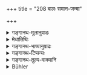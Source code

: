 +++
title = "208 बालः समान-जन्मा"

+++

<details><summary>गङ्गानथ-मूलानुवादः</summary>

Whether he be younger, or of equal age, or a student of sacrificial ritual,—the Teacher’s son, imparting instruction, dfserves the same honour as the Teacher.—(208)
</details>

<details><summary>मेधातिथिः</summary>
<u>ये न</u> पठन्ति गुरुपुत्रविशेषणार्थं पूर्वत्राचार्यग्रहणम्, तेषाम् अध्यापयितरि गुणवति समानजातीये सर्वगुरुवृत्तिः प्राप्तानेन विशेषेणावस्थाप्यते । **अध्यापयन् गुरुसुतो गुरुवन् मानं** पूजाम् **अर्हति,** नानाध्यापयन् ।

- <u>ननु</u> च विद्याग्रहणनिमित्तत्वाद् गुरुवृत्तिर् अध्यापयद् गुरुवद् गुरुपुत्रे ऽप्य् अध्यापयितरि प्राप्तैव । शैशवब्राह्मणनिदर्शनात् कनीयसो ऽपि सिद्धेत्य् अतो **बालः** **समानजन्मा वा** इत्य् एवमर्थम् अपि न वक्तव्यम् ।

- <u>सत्यम्</u> । यो वेदं वेदैकदेशं वाध्यापयति तस्यानाचार्यस्याप्य् एषा वृत्तिर् उक्ता । अयं तु न ग्राहकः, केवलं कतिचिदहान्य् अहर्भागं वाध्यापयति, अतो नाचार्यो नोपाध्याय इत्य् अप्राप्तौ विधिर् अयम् । अस्माद् एव वचनाद् अन्यस्य भग्नमन्त्रादेर् अध्यापकस्य न सर्वा गुरुवृत्तिः कर्तव्येति विज्ञायते । 

- <u>ये च</u> पूर्वत्राचार्यशब्दं पठन्ति तेषाम् उत्तरार्थम् इदम् अनूद्यते । "उत्सादनं च" (म्ध् २.२०९) इति वक्ष्यति । 

- **शिष्यो वा यज्ञकर्मणि** । यज्ञकर्मग्रहणं प्रदर्शनार्थम् । क्वचिद् अङ्गे वेदैकदेशे मन्त्रभागे कस्मिंश्चिद् ब्राह्मणभागे वा, तथापि गुरुवत् पूज्यः यदि तु गुरुपुत्रः । तस्माद् अनेन प्रकारेण कांचिद् विद्यां शिक्षेत, तदा तेन तस्मिन् गुरुवद् वर्तितव्यम् इत्य् उक्तम्, एवम् अर्थवादत्वाद् अस्यारम्भस्य । 

- <u>ये तु</u> व्याचक्षते- **अध्यापयन्न्** इत्य् अनेनाध्यापनसामर्थ्यं लक्ष्यते, अध्यापनसमर्थश् चेद् अध्यापयतु, मा वाध्यापयेत्, गृहीतवेदश् चेद् गुरुवद् द्रष्टव्यः — तेषाम् शाब्दम् एतद् व्याख्यानं सत्यं भवति । शता लक्षणार्थः, स तु क्रियायाः "लक्षणहेत्वोः क्रियायाः" (पाण् ३.२.१२६) इति । क्रिया चात्र श्रुता- **गुरुवन् मानम् अर्हति** ॥ २.२०८ ॥
</details>

<details><summary>गङ्गानथ-भाष्यानुवादः</summary>

For those persons who do not adopt, the reading whereby the term ‘*ācārya*’ (teacher) is made the qualification of the ‘Teacher’s son’ in the preceding verse,—it would follow that the entire treatment of the Teacher is to he accorded to the Teacher’s son who is qualified and belongs to the same caste, even though he may not have done any teaching. And it is this wide rule that is restricted by the present verse.—It is only the Teacher’s son imparting instruction that deserves the same honour as the Teacher,—and not he who does not impart instruction.

“That the Teacher’s son who imparts instruction should be honoured like the teacher follows from the mere fact of instruction having been received from him; and from what we read in connection with the story relating to the infant (*vide* 151 above) the propriety of similar treatment of the junior is already known; so that even for the mention of the ‘younger or of equal age’ the present verse would not be required.”

True; what has been said before is the treatment to be accorded to one who teaches the Veda, or even a portion of the Veda,—even though he be not the regular preceptor; while the person referred to here is not one who has made one get up the Veda; it is only one who teaches for a few days or even for a part of the day. And since such a person would not be either a ‘Preceptor’ or a ‘sub-teacher,’ his honouring would not be included under what has gone before; so it becomes necessary to enjoin it in the present connection.

It is from this verse that we understand that the entire treatment of the Teacher is not to be accorded to one who teaches only broken parts of a *manṭra*.

For those however who read ‘*ācārya*,’ ‘who does the work of teaching’ in the preceding verse,—the present verse would be a mere reference to what has been enjoined before, for the purpose of adding the injunction occurring in the next verse.

‘*Or a student of sacrificial ritual*’;—the mention of ‘sacrificial ritual’ is only by way of illustration; the meaning is that even though he be a mere student of a subsidiary science, or of a portion of the Veda—*Mantra* portion or the Brāhamaṇa portion,—yet he deserves to be honoured like the teacher; only if he happens to be the teacher’s son and imparts instruction in some science, he should be honoured like the teacher. Though this has been already said (in the preceding verse) yet that does not matter, as the present verse is meant to be merely re-iterative.

Some people offer the following explanation:—“The phrase ‘*imparting instruction*’ stands for the *capacity of teaching*; the sense being that if the teacher’s son has learnt the Vedas and is capable of teaching it, he should be honoured like the teacher;—whether he actually docs the work of teaching or not.”

This explanation is verbally quite correct. The Present Participal affix (in ‘*adhyāpayan*,’ ‘imparting instruction’) has the sense of
*characterisation*; and this characterisation is that of an act; so that
the use is in accordance with Pāṇini 3.2.128; and the *act* is directly mentioned as that ‘*deserving* *the same honour as the teacher*.’—(208)
</details>

<details><summary>गङ्गानथ-टिप्पन्यः</summary>

‘*Yajñakarmaṇi*’—Medhātithi, Govindarāja and Nārāyaṇa construe this with
‘*śiṣyaḥ*’, and explain the phrase ‘*Yajñakarmaṇi śiṣyaḥ*’ as ‘student
of sacrificial ritual (and other Vedic subsidiaries)’;—Nandana construes
it with ‘*adhyāpayan*’, explaining the phrase as ‘who imparts
instruction in sacrificial ritual—Kullūka and Rāghavānanda take it by
itself, explaining it as ‘who happens to be present *at a sacrificial
performance*’.

‘*Adhyāpayan*’—‘Teaching’ (Medhātithi); ‘Having the capacity to teach’
(Kullūka, also Vīramitrodaya).

This verse is quoted in *Vīramitrodaya* (Saṃskāra, p. 462) where
‘*adhyāpayan*’ is explained as ‘capable of teaching’; and the
construction is explained as *yajñakarmaṇi guruvanmānamarhati*’—*i.e*.,
‘at a sacrificial performance, he deserves to be honoured like the
Teacher’;—thus agreeing on all points with the explanation given by
Kullūka.
</details>

<details><summary>गङ्गानथ-तुल्य-वाक्यानि</summary>

**(verses 208-209)  
**

*Viṣṇu* (28.31-33).—‘One should behave towards the teacher’s son who
imparts instruction to him just as he would towards the teacher
himself,—whether he be younger than him or of the same age;—he should
not wash his feet;—nor should he eat his leavings.’

*Gautama* (2.38,39).—‘He should behave similarly towards ṭhe teacher’s
wife and his sons;—but should not eat his leavings, or bathe him, or
dress his hair, or wash his feet, or rub his body, or clasp his feet.’

*Baudhāyana* (1.2.37).—‘Towards the teacher’s son, or towards the
expounder of the Veda, one should behave similarly, with the exception
of eating his leavings.’

*Āpastamba Dharmasūtra* (1.7.30).—‘I he behaviour towards the teacher’s
son should be like that towards the teacher himself,—with the exception
of eating the leavings.’
</details>

<details><summary>Bühler</summary>

208	The son of the teacher who imparts instruction (in his father's stead), whether younger or of equal age, or a student of (the science of) sacrifices (or of other Angas), deserves the same honour as the teacher.
</details>
